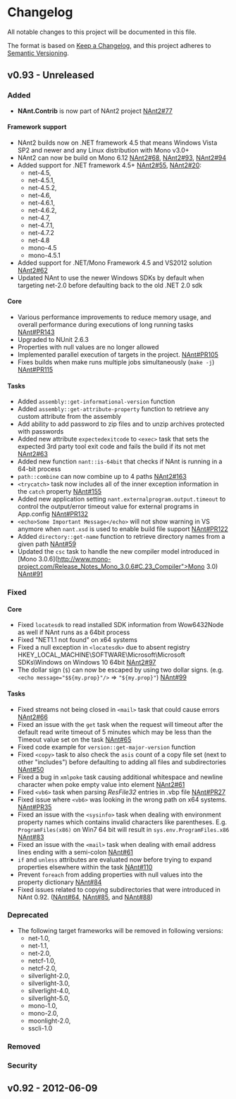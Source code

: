 # Changelog

All notable changes to this project will be documented in this file.

The format is based on [Keep a Changelog](https://keepachangelog.com/en/1.0.0/),
and this project adheres to [Semantic Versioning](https://semver.org/spec/v2.0.0.html).

## v0.93 - Unreleased

### Added 
- **NAnt.Contrib** is now part of NAnt2 project [NAnt2#77](https://github.com/NAnt2/NAnt2/issues/77)

#### Framework support
- NAnt2 builds now on .NET framework 4.5 that means Windows Vista SP2 and newer and any Linux distribution with Mono v3.0+
- NAnt2 can now be build on Mono 6.12 [NAnt2#68](https://github.com/NAnt2/NAnt2/issues/68), [NAnt2#93](https://github.com/NAnt2/NAnt2/issues/93), [NAnt2#94](https://github.com/NAnt2/NAnt2/issues/94)
- Added support for .NET framework 4.5+ [NAnt2#55](https://github.com/NAnt2/NAnt2/issues/55), [NAnt2#20]([NAnt2#93](https://github.com/NAnt2/NAnt2/issues/20)):
  - net-4.5, 
  - net-4.5.1, 
  - net-4.5.2, 
  - net-4.6, 
  - net-4.6.1, 
  - net-4.6.2, 
  - net-4.7, 
  - net-4.7.1, 
  - net-4.7.2
  - net-4.8
  - mono-4.5
  - mono-4.5.1
- Added support for .NET/Mono Framework 4.5 and VS2012 solution [NAnt2#62](https://github.com/NAnt2/NAnt2/issues/62)
- Updated NAnt to use the newer Windows SDKs by default when targeting net-2.0 before defaulting back to the old .NET 2.0 sdk


#### Core
- Various performance improvements to reduce memory usage, and overall performance during executions of long running tasks [NAnt#PR143](https://github.com/nant/nant/pull/143)
- Upgraded to NUnit 2.6.3
- Properties with null values are no longer allowed
- Implemented parallel execution of targets in the project. [NAnt#PR105](https://github.com/nant/nant/pull/105)
- Fixes builds when make runs multiple jobs simultaneously (`make -j`) [NAnt#PR115](https://github.com/nant/nant/pull/115)

#### Tasks
- Added `assembly::get-informational-version` function
- Added `assembly::get-attribute-property` function to retrieve any custom attribute from the assembly
- Add ability to add password to zip files and to unzip archives protected with passwords
- Added new attribute `expectedexitcode` to `<exec>` task that sets the expected 3rd party tool exit code and fails the build if its not met [NAnt2#63](https://github.com/NAnt2/NAnt2/issues/63)
- Added new function `nant::is-64bit` that checks if NAnt is running in a 64-bit process
- `path::combine` can now combine up to 4 paths [NAnt2#163](https://github.com/NAnt2/NAnt2/issues/163)
- `<trycatch>` task now includes all of the inner exception information in the `catch` property [NAnt#155](https://github.com/nant/nant/issues/155)
- Added new application setting `nant.externalprogram.output.timeout` to control the output/error timeout value for external programs in App.config [NAnt#PR132](https://github.com/nant/nant/pull/132)
- `<echo>Some Important Message</echo>` will not show warning in VS anymore when `nant.xsd` is used to enable build file support [NAnt#PR122](https://github.com/nant/nant/pull/122)
- Added `directory::get-name` function to retrieve directory names from a given path [NAnt#59](https://github.com/nant/nant/issues/59)
- Updated the `csc` task to handle the new compiler model introduced in [Mono 3.0.6](http://www.mono-project.com/Release_Notes_Mono_3.0.6#C.23_Compiler">Mono 3.0) [NAnt#91](https://github.com/nant/nant/issues/91)

### Fixed

#### Core
- Fixed `locatesdk` to read installed SDK information from Wow6432Node as well if NAnt runs as a 64bit process
- Fixed "NET1.1 not found" on x64 systems
- Fixed a null exception in `<locatesdk>` due to absent registry HKEY_LOCAL_MACHINE\SOFTWARE\Microsoft\Microsoft SDKs\Windows on Windows 10 64bit [NAnt2#97](https://github.com/NAnt2/NAnt2/issues/97) 
- The dollar sign (`$`) can now be escaped by using two dollar signs. (e.g. `<echo message="$${my.prop}"/>` => `"${my.prop}"`) [NAnt#99](https://github.com/nant/nant/issues/99)

#### Tasks
- Fixed streams not being closed in `<mail>` task that could cause errors [NAnt2#66](https://github.com/NAnt2/NAnt2/issues/66)
- Fixed an issue with the `get` task when the request will timeout after the default read write timeout of 5 minutes which may be less than the Timeout value set on the task [NAnt#65](https://github.com/nant/nant/issues/65)
- Fixed code example for `version::get-major-version` function
- Fixed `<copy>` task to also check the `asis` count of a copy file set (next to other "includes") before defaulting to adding all files and subdirectories [NAnt#50](https://github.com/nant/nant/issues/50)
- Fixed a bug in `xmlpoke` task causing additional whitespace and newline character when poke empty value into element [NAnt2#61](https://github.com/NAnt2/NAnt2/issues/61)
- Fixed `<vb6>` task when parsing _ResFile32_ entries in .vbp file [NAnt#PR27](https://github.com/nant/nantcontrib/pull/27)
- Fixed issue where `<vb6>` was looking in the wrong path on x64 systems. [NAnt#PR35](https://github.com/nant/nantcontrib/pull/35)
- Fixed an issue with the `<sysinfo>` task when dealing  with environment property names which contains invalid characters like parentheses. E.g. `ProgramFiles(x86)` on Win7 64 bit will result in `sys.env.ProgramFiles.x86` [NAnt#83](https://github.com/nant/nant/issues/83)
- Fixed an issue with the `<mail>` task when dealing with email address lines ending with a semi-colon [NAnt#61](https://github.com/nant/nant/issues/61)
- `if` and `unless` attributes are evaluated now before trying to expand properties elsewhere within the task [NAnt#110](https://github.com/nant/nant/issues/110)
- Prevent `foreach` from adding properties with null values into the property dictionary [NAnt#84](https://github.com/nant/nant/issues/84)
- Fixed issues related to copying subdirectories that were introduced in NAnt 0.92. ([NAnt#64](https://github.com/nant/nant/issues/64), [NAnt#85](https://github.com/nant/nant/issues/85), and [NAnt#88](https://github.com/nant/nant/issues/88)) 
 

### Deprecated
- The following target frameworks will be removed in following versions:
  - net-1.0, 
  - net-1.1, 
  - net-2.0, 
  - netcf-1.0, 
  - netcf-2.0, 
  - silverlight-2.0, 
  - silverlight-3.0, 
  - silverlight-4.0, 
  - silverlight-5.0, 
  - mono-1.0, 
  - mono-2.0, 
  - moonlight-2.0, 
  - sscli-1.0

### Removed

### Security

## v0.92 - 2012-06-09